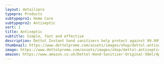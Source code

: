 ```yaml
---
layout: detailspro
typepro: Products
subtypepro1: Home Care
subtypepro2: Antiseptic
sort: 1
title: Antiseptic
subtitle: Simple, fast and effective
description: Dettol Instant hand sanitisers help protect against 99.99% of germs, with no need for soap or water.
thumbnail: https://www.dettolprome.com/assets/images/shop/dettol-antiseptic-disinfectant-liquid-5l.webp
image: https://www.dettolprome.com/assets/images/shop/dettol-antiseptic-disinfectant-liquid-5l.webp
amazon: https://www.amazon.co.uk/Dettol-Hand-Sanitizer-Original-50ml/dp/B08HYQW9GP/ref=sr_1_4?keywords=dettol+instant+hand+sanitizer&qid=1661961971&refinements=p_76%3A419158031&rnid=419157031&rps=1&sprefix=dettol+instant+%2Caps%2C80&sr=8-4
---
```

